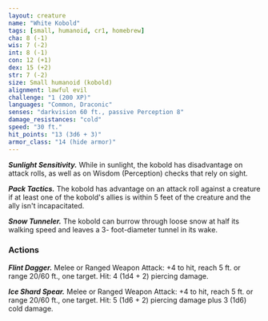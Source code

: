 ```yaml
---
layout: creature
name: "White Kobold"
tags: [small, humanoid, cr1, homebrew]
cha: 8 (-1)
wis: 7 (-2)
int: 8 (-1)
con: 12 (+1)
dex: 15 (+2)
str: 7 (-2)
size: Small humanoid (kobold)
alignment: lawful evil
challenge: "1 (200 XP)"
languages: "Common, Draconic"
senses: "darkvision 60 ft., passive Perception 8"
damage_resistances: "cold"
speed: "30 ft."
hit_points: "13 (3d6 + 3)"
armor_class: "14 (hide armor)"
---
```


***Sunlight Sensitivity.*** While in sunlight, the kobold has
disadvantage on attack rolls, as well as on Wisdom
(Perception) checks that rely on sight.

***Pack Tactics.*** The kobold has advantage on an attack
roll against a creature if at least one of the kobold's
allies is within 5 feet of the creature and the ally
isn't incapacitated.

***Snow Tunneler.*** The kobold can burrow through
loose snow at half its walking speed and leaves a 3-
foot-diameter tunnel in its wake.

### Actions

***Flint Dagger.*** Melee or Ranged Weapon Attack: +4 to
hit, reach 5 ft. or range 20/60 ft., one target. Hit: 4
(1d4 + 2) piercing damage.

***Ice Shard Spear.*** Melee or Ranged Weapon Attack: +4
to hit, reach 5 ft. or range 20/60 ft., one target. Hit:
5 (1d6 + 2) piercing damage plus 3 (1d6) cold
damage.
